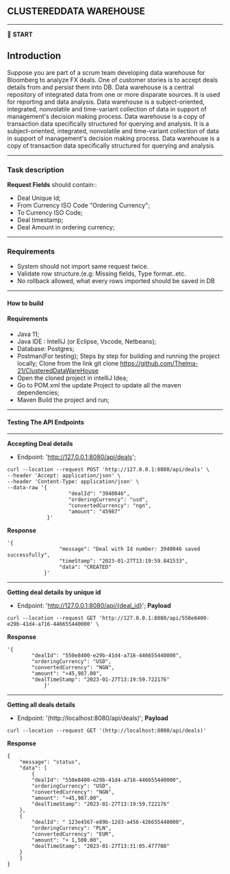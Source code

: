 
## CLUSTEREDDATA WAREHOUSE
---
:scroll: **START**
## Introduction
Suppose you are part of a scrum team developing data warehouse for Bloomberg to analyze FX deals. One of customer stories is to accept deals details from and persist them into DB.
Data warehouse is a central repository of integrated data from one or more disparate sources. It is used for reporting and data analysis. Data warehouse is a subject-oriented, integrated, nonvolatile and time-variant collection of data in support of management's decision making process. Data warehouse is a copy of transaction data specifically structured for querying and analysis. It is a subject-oriented, integrated, nonvolatile and time-variant collection of data in support of management's decision making process. Data warehouse is a copy of transaction data specifically structured for querying and analysis.

---
### Task description
**Request Fields** should contain::
- Deal Unique Id;
- From Currency ISO Code "Ordering Currency";
- To Currency ISO Code;
- Deal timestamp;
- Deal Amount in ordering currency;

---
### Requirements

- System should not import same request twice.
- Validate row structure.(e.g: Missing fields, Type format..etc.
- No rollback allowed, what every rows imported should be saved in DB

---
#### How to build
#### Requirements
- Java 11;
- Java IDE : IntelliJ (or Eclipse, Vscode, Netbeans);
- Database: Postgres;
- Postman(For testing);
  Steps by step for building and running the project locally;
  Clone from the link git clone https://github.com/Thelma-21/ClusteredDataWareHouse
- Open the cloned project in intelliJ Idea;
- Go to POM.xml the update Project to update all the maven dependencies;
- Maven Build the project and run;
---
#### Testing The API Endpoints
---
**Accepting Deal details**
- Endpoint: 'http://127.0.0.1:8080/api/deals';
```
curl --location --request POST 'http://127.0.0.1:8080/api/deals' \
--header 'Accept: application/json' \
--header 'Content-Type: application/json' \
--data-raw '{
                    "dealId": "3940046",
                    "orderingCurrency": "usd",
                    "convertedCurrency": "ngn",
                    "amount": "45987"
             }'
````
**Response**
```
'{
                 "message": "Deal with Id number: 3940046 saved successfully",
                 "timeStamp": "2023-01-27T13:19:59.841533",
                 "data": "CREATED"
            }'
```
---

**Getting deal details by unique id**
- Endpoint: 'http://127.0.0.1:8080/api/{deal_id}';
  **Payload**
```
curl --location --request GET 'http://127.0.0.1:8080/api/550e8400-e29b-41d4-a716-446655440000' \

````
**Response**
```
'{
        "dealId": "550e8400-e29b-41d4-a716-446655440000",
        "orderingCurrency": "USD",
        "convertedCurrency": "NGN",
        "amount": "¤45,987.00",
        "dealTimeStamp": "2023-01-27T13:19:59.722176"
            }'
```
---

**Getting all deals details**
- Endpoint: '(http://localhost:8080/api/deals)';
  **Payload**
```
curl --location --request GET '(http://localhost:8080/api/deals)'
````
**Response**
```
{
    "message": "status",
    "data": [
        {
        "dealId": "550e8400-e29b-41d4-a716-446655440000",
        "orderingCurrency": "USD",
        "convertedCurrency": "NGN",
        "amount": "¤45,987.00",
        "dealTimeStamp": "2023-01-27T13:19:59.722176"
    },
    {
        "dealId": "	123e4567-e89b-12d3-a456-426655440000",
        "orderingCurrency": "PLN",
        "convertedCurrency": "EUR",
        "amount": "¤ 1,500.00",
        "dealTimeStamp": "2023-01-27T13:31:05.477708"
    }
    ]
}
```

